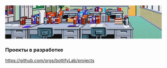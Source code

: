 ![alt text](https://github.com/bottifyLab/.github/blob/main/cover2.jpg?raw=true)

### Проекты в разработке

https://github.com/orgs/bottifyLab/projects
